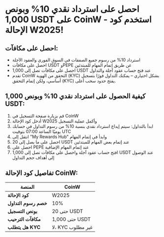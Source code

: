 # احصل على استرداد نقدي 10% وبونص 1,000 USDT على CoinW - استخدم كود الإحالة W2025!

## احصل على مكافآت:

- استرداد 10% من رسوم جميع الصفقات في السوق الفوري والعقود الآجلة
- احصل على مكافآت USDT وPEPE عن طريق إتمام المهام للمبتدئين
- احصل على مكافآت تصل إلى 1,000 USDT عند فتح حساب عقود آجلة والتداول
- تقدم CoinW التحقق من الهوية (KYC) بشكل اختياري – يمكنك التداول فورًا بتسجيل أساسي، ولكن إتمام التحقق (KYC) يفتح حدود سحب أعلى.

## كيفية الحصول على استرداد نقدي 10% وبونص 1,000 USDT:

1. قم بزيارة صفحة التسجيل في CoinW
2. أدخل كود الإحالة W2025 وأكمل عملية التسجيل
3. ابدأ بالتداول: سيتم إيداع استرداد نقدي بنسبة 10% من رسوم التداول في حسابك يوميًا الساعة 07:00 بتوقيت UTC
4. انتقل إلى "My Rewards Hub" وابدأ في إتمام المهام
5. احصل على ما يصل إلى 20 USDT عند إتمام بعض المهام للمبتدئين
6. احصل على PEPE عند إتمام المهام الإضافية
7. افتح حساب عقود آجلة واحصل على مكافآت تصل إلى 1,000 USDT عند الوصول إلى أهداف حجم التداول

## تفاصيل كود الإحالة CoinW:

| **المنصة**            | **CoinW**            |
|-----------------------|----------------------|
| **كود الإحالة**       | W2025                |
| **خصم رسوم التداول** | 10%                  |
| **بونص التسجيل**     | حتى 20 USDT          |
| **مكافآت الترحيب**    | حتى 1,000 USDT       |
| **هل يتطلب KYC**      | لا، KYC غير مطلوب    |
